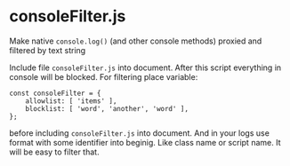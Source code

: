# consoleFilter.js
Make native `console.log()` (and other console methods) proxied and filtered by text string

Include file `consoleFilter.js` into document. After this script everything in console will be blocked. For filtering place variable:

	const consoleFilter = {
		allowlist: [ 'items' ],
		blocklist: [ 'word', 'another', 'word' ],
	};

before including `consoleFilter.js` into document. And in your logs use format with some identifier into beginig. Like class name or script name. It will be easy to filter that.

